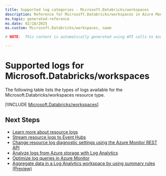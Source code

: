 ```yaml
---
title: Supported log categories - Microsoft.Databricks/workspaces
description: Reference for Microsoft.Databricks/workspaces in Azure Monitor Logs.
ms.topic: generated-reference
ms.date: 02/18/2025
ms.custom: Microsoft.Databricks/workspaces, naam

# NOTE:  This content is automatically generated using API calls to Azure. Any edits made on these files will be overwritten in the next run of the script. 

---
```





# Supported logs for Microsoft.Databricks/workspaces  
The following table lists the types of logs available for the Microsoft.Databricks/workspaces resource type.
  

  
[!INCLUDE [Microsoft.Databricks/workspaces](~/reusable-content/ce-skilling/azure/includes/azure-monitor/reference/logs/microsoft-databricks-workspaces-logs-include.md)]  
  

## Next Steps

* [Learn more about resource logs](/azure/azure-monitor/essentials/platform-logs-overview)
* [Stream resource logs to Event Hubs](/azure/azure-monitor/essentials/resource-logs#send-to-azure-event-hubs)
* [Change resource log diagnostic settings using the Azure Monitor REST API](/rest/api/monitor/diagnosticsettings)
* [Analyze logs from Azure storage with Log Analytics](/azure/azure-monitor/essentials/resource-logs#send-to-log-analytics-workspace)
* [Optimize log queries in Azure Monitor](/azure/azure-monitor/logs/query-optimization)
* [Aggregate data in a Log Analytics workspace by using summary rules (Preview)](/azure/azure-monitor/logs/summary-rules)